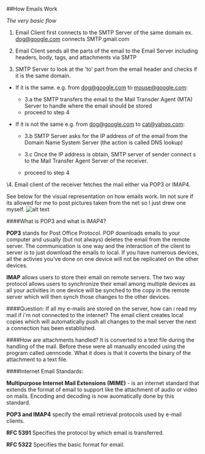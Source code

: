 ##How Emails Work

*The very basic flow*

1. Email Client first connects to the SMTP Server of the same domain ex. dog@google.com connects SMTP.gmail.com

2. Email Client sends all the parts of the email to the Email Server including headers, body, tags, and attachments via SMTP

3. SMTP Server to look at the 'to' part from the email header and checks if it is the same domain.

*	If it is the same. e.g. from dog@google.com to mouse@google.com:		
	*	3.a the SMTP transfers the email to the Mail Transder Agent (MTA) Server to handle where the email should be stored
	*	proceed to step 4

*	If it is not the same e.g. from dog@google.com to cat@yahoo.com:
	*	3.b SMTP Server asks for the IP address of of the email from the Domain Name System Server (the action is called DNS lookup)
			
	*	3.c Once the IP address is obtain, SMTP server of sender connect s to the Mail Transfer Agent Server of the receiver.
	*	proceed to step 4

\4. Email client of the receiver fetches the mail either via POP3 or IMAP4.

See below for the visual representation on how emails work. Im not sure if its allowed for me to post pictures taken from the net so I just drew one myself.
![alt text](https://github.com/antoniocarlosortiz/svi-training/blob/master/photos/email2.gif 'my drawing')

####What is POP3 and what is IMAP4?

**POP3** stands for Post Office Protocol. POP downloads emails to your computer and usually (but not always) deletes the email from the remote server. The communication is one way and the interaction of the client to server is to just download the emails to local. If you have numerous devices, all the activies you've done on one device will not be replicated on the other devices.

**IMAP** allows users to store their email on remote servers. The two way protocol allows users to synchronize their email among multiple devices as all your activities in one device will be synched to the copy in the remote server which will then synch those changes to the other devices.

####Question: If all my e-mails are stored on the server, how can i read my mail if i'm not connected to the internet?
The email client creates local copies which will automatically push all changes to the mail server the next a connection has been established.

####How are attachments handled?
It is converted to a text file during the handling of the mail. Before these were all  manually encoded using the program called uenncode. What it does is that it coverts the binary of the attachment to a text file. 

####Internet Email Standards:

**Multipurpose Internet Mail Extensions (MIME)** - is an internet standard that extends the format of email to support like the attachment of audio or video on mails. Encoding and decoding is now auomatically done by this standard.

**POP3 and IMAP4** specify the email retrieval protocols used by e-mail clients.

**RFC 5391** Specifies the protocol by which email is transferred.

**RFC 5322** Specifies the basic format for email.
